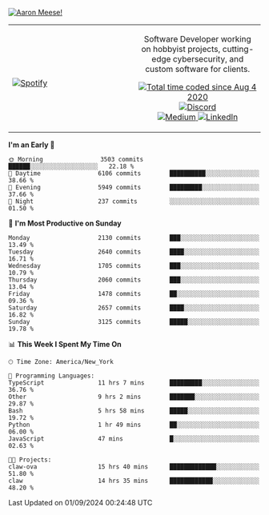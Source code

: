 [![Aaron Meese!](https://user-images.githubusercontent.com/17814535/88975338-a2aabf00-d27f-11ea-963f-8a19608716b4.png)](https://github.com/ajmeese7/readme-ascii "README ASCII")

<!-- Modified from project here: https://github.com/novatorem/novatorem -->
<table width="100%">
  <tr>
  <td width="50%">

&nbsp; <br> [![Spotify](https://ajmeese7.vercel.app/api/spotify)](https://open.spotify.com/user/ajmeese)

  </td>
  <td width="50%">
    <p align="center">
    Software Developer working on hobbyist projects, cutting-edge cybersecurity, and custom software for clients.
    </p>
    <p align="center">
      <a href="https://wakatime.com/@f726891d-3b02-46cd-9b60-e8c59f9e2b14">
        <img src="https://wakatime.com/badge/user/f726891d-3b02-46cd-9b60-e8c59f9e2b14.svg" alt="Total time coded since Aug 4 2020" title="WakaTime" />
      </a>
      <a href="http://link.aaronmeese.com/discord">
        <img src="https://img.shields.io/badge/discord-ajmeese7%234835-369?style=flat-square&logo=discord&logoColor=white&color=purple" alt="Discord" title="Discord">
      </a>
      <br />
      <a href="https://link.aaronmeese.com/medium">
        <img src="https://img.shields.io/badge/medium-ajmeese7-1DB954?style=flat-square&logo=medium&logoColor=white" alt="Medium" title="Medium">
      </a>
      <a href="https://link.aaronmeese.com/linkedin">
        <img src="https://img.shields.io/badge/linkedIn-aaronmeese-1DB954?style=flat-square&logo=linkedin&logoColor=white&color=blue" alt="LinkedIn" title="LinkedIn">
      </a>
    </p>
  </td>

</table>

[//]: <> (The `&nbsp;` is to have Aphelion take up more space)

<!--START_SECTION:waka-->
**I'm an Early 🐤** 

```text
🌞 Morning                3503 commits        ██████░░░░░░░░░░░░░░░░░░░   22.18 % 
🌆 Daytime                6106 commits        ██████████░░░░░░░░░░░░░░░   38.66 % 
🌃 Evening                5949 commits        █████████░░░░░░░░░░░░░░░░   37.66 % 
🌙 Night                  237 commits         ░░░░░░░░░░░░░░░░░░░░░░░░░   01.50 % 
```
📅 **I'm Most Productive on Sunday** 

```text
Monday                   2130 commits        ███░░░░░░░░░░░░░░░░░░░░░░   13.49 % 
Tuesday                  2640 commits        ████░░░░░░░░░░░░░░░░░░░░░   16.71 % 
Wednesday                1705 commits        ███░░░░░░░░░░░░░░░░░░░░░░   10.79 % 
Thursday                 2060 commits        ███░░░░░░░░░░░░░░░░░░░░░░   13.04 % 
Friday                   1478 commits        ██░░░░░░░░░░░░░░░░░░░░░░░   09.36 % 
Saturday                 2657 commits        ████░░░░░░░░░░░░░░░░░░░░░   16.82 % 
Sunday                   3125 commits        █████░░░░░░░░░░░░░░░░░░░░   19.78 % 
```


📊 **This Week I Spent My Time On** 

```text
🕑︎ Time Zone: America/New_York

💬 Programming Languages: 
TypeScript               11 hrs 7 mins       █████████░░░░░░░░░░░░░░░░   36.76 % 
Other                    9 hrs 2 mins        ███████░░░░░░░░░░░░░░░░░░   29.87 % 
Bash                     5 hrs 58 mins       █████░░░░░░░░░░░░░░░░░░░░   19.72 % 
Python                   1 hr 49 mins        ██░░░░░░░░░░░░░░░░░░░░░░░   06.00 % 
JavaScript               47 mins             █░░░░░░░░░░░░░░░░░░░░░░░░   02.63 % 

🐱‍💻 Projects: 
claw-ova                 15 hrs 40 mins      █████████████░░░░░░░░░░░░   51.80 % 
claw                     14 hrs 35 mins      ████████████░░░░░░░░░░░░░   48.20 % 
```


 Last Updated on 01/09/2024 00:24:48 UTC
<!--END_SECTION:waka-->
